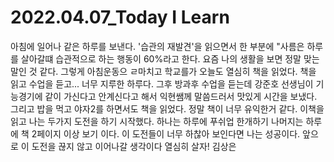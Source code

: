 # 2022.04.07_Today I Learn

아침에 일어나 같은 하루를 보낸다. '습관의 재발견'을 읽으면서 한 부분에 "사름은 하루를 살아갈떄 습관적으로 하는 행동이 60%라고 한다. 요즘 나의 생활을 보면 정말 맞는 말인 것 같다. 그렇게 아침운동으 ㄹ마치고 학교를가 오늘도 열심히 책을 읽었다. 책을 읽고 수업을 듣고... 너무 지루한 하루다. 그후 방과후 수업을 듣는데 강준호 선생님이 기능경기에 같이 가신다고 안계신다고 해서 익현쌤께 말씀드러서 맛있게 시간을 보냈다. 그리고 밥을 먹고 야자2를 하면서도 책을 읽었다. 정말 책이 너무 유익한거 같다. 이책을 읽고 나는 두가지 도전을 하기 시작했다. 하나는 하루에 푸쉬업 한개하기 나머지는 하루에 책 2페이지 이상 보기 이다. 이 도전들이 너무 하찮아 보인다면 나는 성공이다. 앞으로 이 도전을 끊지 않고 이어나갈 생각이다 열심히 살자! 김상은